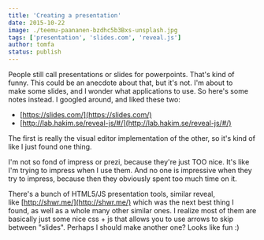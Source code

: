```yaml
---
title: 'Creating a presentation'
date: 2015-10-22
image: ./teemu-paananen-bzdhc5b3Bxs-unsplash.jpg
tags: ['presentation', 'slides.com', 'reveal.js']
author: tomfa
status: publish
---
```


People still call presentations or slides for powerpoints. That's kind of funny. This could be an anecdote about that, but it's not. I'm about to make some slides, and I wonder what applications to use. So here's some notes instead. I googled around, and liked these two:

- [https://slides.com/](https://slides.com/)
- [http://lab.hakim.se/reveal-js/#/](http://lab.hakim.se/reveal-js/#/)

The first is really the visual editor implementation of the other, so it's kind of like I just found one thing.

I'm not so fond of impress or prezi, because they're just TOO nice. It's like I'm trying to impress when I use them. And no one is impressive when they try to impress, because then they obviously spent too much time on it.

There's a bunch of HTML5/JS presentation tools, similar reveal, like [http://shwr.me/](http://shwr.me/) which was the next best thing I found, as well as a whole many other similar ones. I realize most of them are basically just some nice css + js that allows you to use arrows to skip between "slides". Perhaps I should make another one? Looks like fun :)

